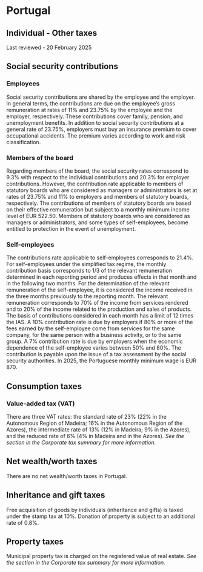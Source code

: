 # Portugal
## Individual - Other taxes
Last reviewed - 20 February 2025
## Social security contributions
### Employees
Social security contributions are shared by the employee and the employer. In general terms, the contributions are due on the employee’s gross remuneration at rates of 11% and 23.75% by the employee and the employer, respectively. These contributions cover family, pension, and unemployment benefits.
In addition to social security contributions at a general rate of 23.75%, employers must buy an insurance premium to cover occupational accidents. The premium varies according to work and risk classification.
### Members of the board
Regarding members of the board, the social security rates correspond to 9.3% with respect to the individual contributions and 20.3% for employer contributions. However, the contribution rate applicable to members of statutory boards who are considered as managers or administrators is set at rates of 23.75% and 11% to employers and members of statutory boards, respectively. The contributions of members of statutory boards are based on their effective remuneration but subject to a monthly minimum income level of EUR 522.50.
Members of statutory boards who are considered as managers or administrators, and some types of self-employees, become entitled to protection in the event of unemployment.
### Self-employees
The contributions rate applicable to self-employees corresponds to 21.4%. For self-employees under the simplified tax regime, the monthly contribution basis corresponds to 1/3 of the relevant remuneration determined in each reporting period and produces effects in that month and in the following two months. For the determination of the relevant remuneration of the self-employee, it is considered the income received in the three months previously to the reporting month. The relevant remuneration corresponds to 70% of the income from services rendered and to 20% of the income related to the production and sales of products. 
The basis of contributions considered in each month has a limit of 12 times the IAS.
A 10% contribution rate is due by employers if 80% or more of the fees earned by the self-employee come from services for the same company, for the same person with a business activity, or to the same group. A 7% contribution rate is due by employers when the economic dependence of the self-employee varies between 50% and 80%. The contribution is payable upon the issue of a tax assessment by the social security authorities.
In 2025, the Portuguese monthly minimum wage is EUR 870.
## Consumption taxes
### Value-added tax (VAT)
There are three VAT rates: the standard rate of 23% (22% in the Autonomous Region of Madeira; 16% in the Autonomous Region of the Azores), the intermediate rate of 13% (12% in Madeira; 9% in the Azores), and the reduced rate of 6% (4% in Madeira and in the Azores). _See the section in the Corporate tax summary for more information._
## Net wealth/worth taxes
There are no net wealth/worth taxes in Portugal.
## Inheritance and gift taxes
Free acquisition of goods by individuals (inheritance and gifts) is taxed under the stamp tax at 10%. 
Donation of property is subject to an additional rate of 0.8%.
## Property taxes
Municipal property tax is charged on the registered value of real estate. _See the section in the Corporate tax summary for more information._

